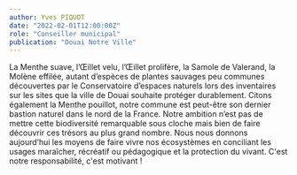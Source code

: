 ```yaml
---
author: Yves PIQUOT
date: "2022-02-01T12:00:00Z"
role: "Conseiller municipal"
publication: "Douai Notre Ville"
---
```


La Menthe suave, l’Œillet velu, l’Œillet prolifère, la Samole de Valerand, la Molène effilée, autant d’espèces de plantes sauvages peu communes découvertes par le Conservatoire d’espaces naturels lors des inventaires sur les sites que la ville de Douai souhaite protéger durablement. Citons également la Menthe pouillot, notre commune est peut-être son dernier bastion naturel dans le nord de la France. Notre ambition n’est pas de mettre cette biodiversité remarquable sous cloche mais bien de faire découvrir ces trésors au plus grand nombre. Nous nous donnons aujourd’hui les moyens de faire vivre nos écosystèmes en conciliant les usages maraîcher, récréatif ou pédagogique et la protection du vivant. C'est notre responsabilité, c'est motivant !
